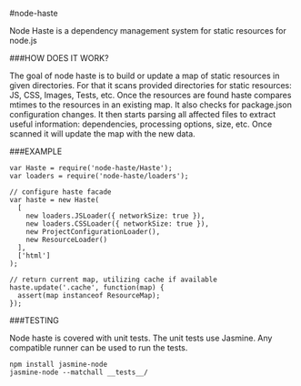 #node-haste

Node Haste is a dependency management system for static resources for node.js


###HOW DOES IT WORK?

The goal of node haste is to build or update a map of static resources in given
directories. For that it scans provided directories for static resources: JS,
CSS, Images, Tests, etc. Once the resources are found haste compares mtimes to
the resources in an existing map. It also checks for package.json configuration
changes. It then starts parsing all affected files to extract useful
information: dependencies, processing options, size, etc.
Once scanned it will update the map with the new data.


###EXAMPLE

    var Haste = require('node-haste/Haste');
    var loaders = require('node-haste/loaders');

    // configure haste facade
    var haste = new Haste(
      [
        new loaders.JSLoader({ networkSize: true }),
        new loaders.CSSLoader({ networkSize: true }),
        new ProjectConfigurationLoader(),
        new ResourceLoader()
      ],
      ['html']
    );

    // return current map, utilizing cache if available
    haste.update('.cache', function(map) {
      assert(map instanceof ResourceMap);
    });


###TESTING

Node haste is covered with unit tests. The unit tests use Jasmine. Any
compatible runner can be used to run the tests.

    npm install jasmine-node
    jasmine-node --matchall __tests__/
